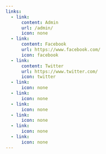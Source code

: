 ```yaml
---
links:
  - link:
      content: Admin
      url: /admin/
      icon: none
  - link:
      content: Facebook
      url: https://www.facebook.com/
      icon: facebook
  - link:
      content: Twitter
      url: https://www.twitter.com/
      icon: twitter
  - link:
      icon: none
  - link:
      icon: none
  - link:
      icon: none
  - link:
      icon: none
  - link:
      icon: none
  - link:
      icon: none
---
```

